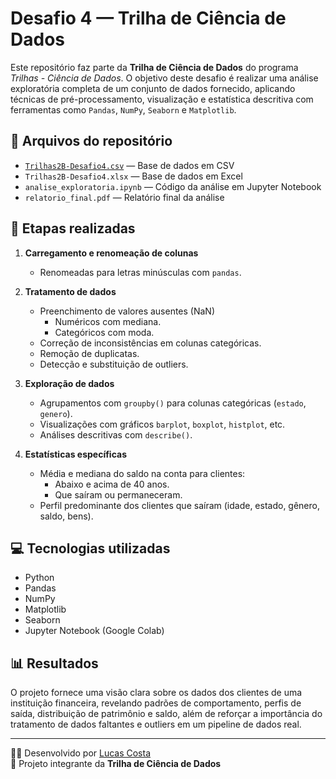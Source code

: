 # Desafio 4 — Trilha de Ciência de Dados

Este repositório faz parte da **Trilha de Ciência de Dados** do programa *Trilhas - Ciência de Dados*. O objetivo deste desafio é realizar uma análise exploratória completa de um conjunto de dados fornecido, aplicando técnicas de pré-processamento, visualização e estatística descritiva com ferramentas como `Pandas`, `NumPy`, `Seaborn` e `Matplotlib`.

## 📁 Arquivos do repositório

- [`Trilhas2B-Desafio4.csv`](https://github.com/eng-costa/trilhas-dados/blob/main/Trilhas2B-Desafio4.csv) — Base de dados em CSV  
- `Trilhas2B-Desafio4.xlsx` — Base de dados em Excel  
- `analise_exploratoria.ipynb` — Código da análise em Jupyter Notebook  
- `relatorio_final.pdf` — Relatório final da análise

## 📌 Etapas realizadas

1. **Carregamento e renomeação de colunas**
   - Renomeadas para letras minúsculas com `pandas`.

2. **Tratamento de dados**
   - Preenchimento de valores ausentes (NaN)
     - Numéricos com mediana.
     - Categóricos com moda.
   - Correção de inconsistências em colunas categóricas.
   - Remoção de duplicatas.
   - Detecção e substituição de outliers.

3. **Exploração de dados**
   - Agrupamentos com `groupby()` para colunas categóricas (`estado`, `genero`).
   - Visualizações com gráficos `barplot`, `boxplot`, `histplot`, etc.
   - Análises descritivas com `describe()`.

4. **Estatísticas específicas**
   - Média e mediana do saldo na conta para clientes:
     - Abaixo e acima de 40 anos.
     - Que saíram ou permaneceram.
   - Perfil predominante dos clientes que saíram (idade, estado, gênero, saldo, bens).

## 💻 Tecnologias utilizadas

- Python
- Pandas
- NumPy
- Matplotlib
- Seaborn
- Jupyter Notebook (Google Colab)

## 📊 Resultados

O projeto fornece uma visão clara sobre os dados dos clientes de uma instituição financeira, revelando padrões de comportamento, perfis de saída, distribuição de patrimônio e saldo, além de reforçar a importância do tratamento de dados faltantes e outliers em um pipeline de dados real.

---

🧑‍💻 Desenvolvido por [Lucas Costa](https://github.com/eng-costa)  
🚀 Projeto integrante da **Trilha de Ciência de Dados**
